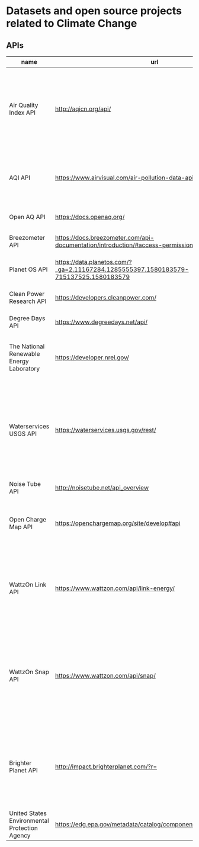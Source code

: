 # Datasets and open source projects related to Climate Change

## APIs

|  name | url | sector | description | existing-r-pkg |
| --- | --- | --- | --- | --- |
|  Air Quality Index API | http://aqicn.org/api/ | air quality | Air Quality Programmatic APIs offering Air quality Index data for more than 11000 station-level and 1000 city-level data |  |
|  AQI API | https://www.airvisual.com/air-pollution-data-api | air quality | Drive innovation through accurate, local air quality and weather data |  |
|  Open AQ API | https://docs.openaq.org/ | air quality | An API for open air quality data | https://github.com/ropensci/ropenaq |
|  Breezometer API | https://docs.breezometer.com/api-documentation/introduction/#access-permissions-and-limits | air quality | Air-Quality, Pollen, and Weather APIs |  |
|  Planet OS API | https://data.planetos.com/?_ga=2.11167284.1285555397.1580183579-715137525.1580183579 | various | Weather, climate and environmental data |  |
|  Clean Power Research API | https://developers.cleanpower.com/ | energy | Irradiance and Weather Data API |  |
|  Degree Days API | https://www.degreedays.net/api/ | weather | Weather Data for Energy Professionals |  |
|  The National Renewable Energy Laboratory | https://developer.nrel.gov/ | energy | Helps access energy data on renewable energy and alternative fuel data. |  |
|  Waterservices USGS API | https://waterservices.usgs.gov/rest/ | water | The service lets you acquire near real-time water data from thousands of sites managed or monitored by the USGS across the US. |  |
|  Noise Tube API | http://noisetube.net/api_overview | noise | Data on noise pollution |  |
|  Open Charge Map API | https://openchargemap.org/site/develop#api | energy | The global public registry of electric vehicles charging locations |  |
|  WattzOn Link API | https://www.wattzon.com/api/link-energy/ | energy | WattzOn Link is a software-as-a-service (SaaS) platform for retrieving billing and usage data from utility providers |  |
|  WattzOn Snap API | https://www.wattzon.com/api/snap/ | energy | WattzOn Snap is a software-as-a-service (SaaS) platform for extracting usage data from images of bills from residential utility providers. |  |
|  Brighter Planet API | http://impact.brighterplanet.com/?r= | carbon emissions | CM1 can assess CO2 emissions for a wide variety of activities, from transportation to computation to supply chains |  |
|  United States Environmental Protection Agency | https://edg.epa.gov/metadata/catalog/components/components.page# | various | Access to EPA's rich datasets |  |
